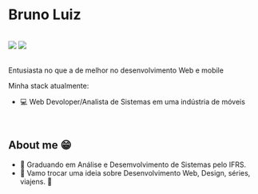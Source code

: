 # Bruno Luiz

<br/>

<div>
   <a href="https://www.linkedin.com/in/bruno-silveira-luiz-523a361a4" target="_blank"><img src="https://img.shields.io/badge/-LinkedIn-%230077B5?style=for-the-badge&logo=linkedin&logoColor=white" target="_blank"></a>
   <a href = "mailto:brunoslvrlz13@gmail.com"><img src="https://img.shields.io/badge/-Gmail-%23333?style=for-the-badge&logo=gmail&logoColor=white" target="_blank"></a>
 </div>
 
 <br/>
 
<p> Entusiasta no que a de melhor no desenvolvimento Web e mobile </p>


Minha stack atualmente:
- 💻 Web Devoloper/Analista de Sistemas em uma indústria de móveis

<br/>

## About me 😁
- 📘 Graduando em Análise e Desemvolvimento de Sistemas pelo IFRS.
- 👋 Vamo trocar uma ideia sobre Desenvolvimento Web, Design, séries, viajens. 🚀
